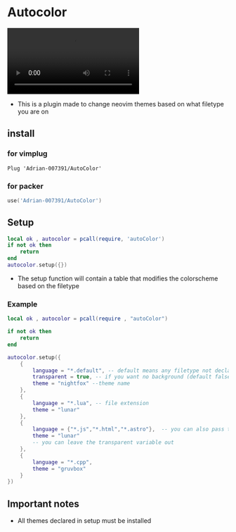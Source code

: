 # Autocolor

![autocolor](./Example.mov)

- This is a plugin made to change neovim themes based on what filetype you are on

## install 
### for vimplug 

```
Plug 'Adrian-007391/AutoColor'
```
### for packer 

```lua
use('Adrian-007391/AutoColor')
```

## Setup 

```lua
local ok , autocolor = pcall(require, 'autoColor')
if not ok then 
    return 
end 
autocolor.setup({})

```
- The setup function will contain a table that modifies the colorscheme based on the filetype

### Example 

```lua 
local ok , autocolor = pcall(require , "autoColor") 

if not ok then 
    return 
end

autocolor.setup({
    {
        language = "*.default", -- default means any filetype not declared on setup
        transparent = true, -- if you want no background (default false)
        theme = "nightfox" --theme name 
    },
    {
        language = "*.lua", -- file extension
        theme = "lunar"
    },
    {
        language = {"*.js","*.html","*.astro"},  -- you can also pass tables with file entensions
        theme = "lunar"
        -- you can leave the transparent variable out
    },
    {
        language = "*.cpp",
        theme = "gruvbox"
    }
})

```

## Important notes 
- All themes declared in setup must be installed 

